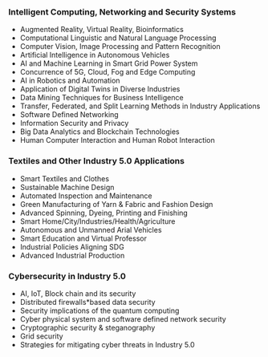 ### Intelligent Computing, Networking and Security Systems
* Augmented Reality, Virtual Reality, Bioinformatics
* Computational Linguistic and Natural Language Processing
* Computer Vision, Image Processing and Pattern Recognition
* Artificial Intelligence in Autonomous Vehicles
* AI and Machine Learning in Smart Grid Power System
* Concurrence of 5G, Cloud, Fog and Edge Computing
* AI in Robotics and Automation
* Application of Digital Twins in Diverse Industries
* Data Mining Techniques for Business Intelligence
* Transfer, Federated, and Split Learning Methods in Industry Applications
* Software Defined Networking
* Information Security and Privacy
* Big Data Analytics and Blockchain Technologies
* Human Computer Interaction and Human Robot Interaction


### Textiles and Other Industry 5.0 Applications
* Smart Textiles and Clothes
* Sustainable Machine Design
* Automated Inspection and Maintenance
* Green Manufacturing of Yarn & Fabric and Fashion Design
* Advanced Spinning, Dyeing, Printing and Finishing
* Smart Home/City/Industries/Health/Agriculture
* Autonomous and Unmanned Arial Vehicles
* Smart Education and Virtual Professor
* Industrial Policies Aligning SDG
* Advanced Industrial Production

### Cybersecurity in Industry 5.0
*   AI, IoT, Block chain and its security
*   Distributed firewalls*based data security
*	Security implications of the quantum computing
*	Cyber physical system and software defined network security
*	Cryptographic security & steganography
*	Grid security
*	Strategies for mitigating cyber threats in Industry 5.0